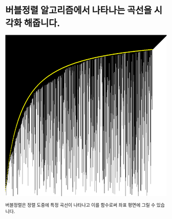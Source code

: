 # 버블정렬 알고리즘에서 나타나는 곡선을 시각화 해줍니다.

![alt text](image.png)

버블정렬은 정렬 도중에 특정 곡선이 나타나고
이를 함수로써 좌표 평면에 그릴 수 있습니다.
